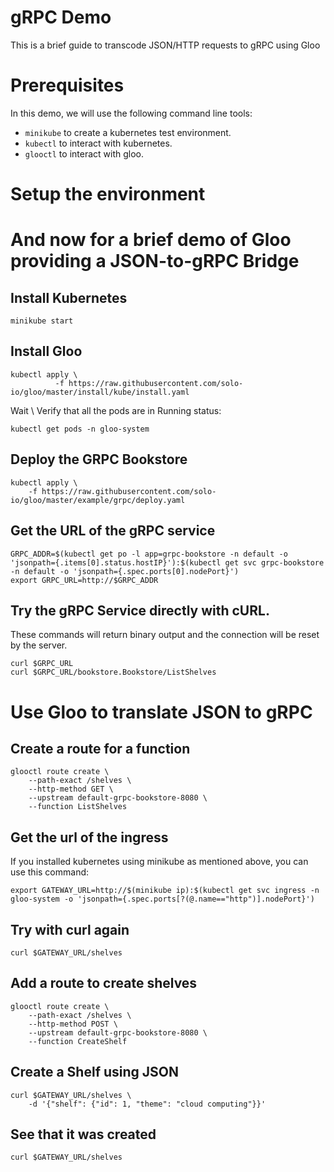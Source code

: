 gRPC Demo
==========
This is a brief guide to transcode JSON/HTTP requests to gRPC using Gloo

# Prerequisites
In this demo, we will use the following command line tools:
- `minikube` to create a kubernetes test environment.
- `kubectl` to interact with kubernetes.
- `glooctl` to interact with gloo.

# Setup the environment

# And now for a brief demo of Gloo providing a JSON-to-gRPC Bridge

## Install Kubernetes

```shell
minikube start
```

## Install Gloo
```shell
kubectl apply \
          -f https://raw.githubusercontent.com/solo-io/gloo/master/install/kube/install.yaml
```

Wait \ Verify that all the pods are in Running status:
```
kubectl get pods -n gloo-system
```

## Deploy the GRPC Bookstore

```
kubectl apply \
    -f https://raw.githubusercontent.com/solo-io/gloo/master/example/grpc/deploy.yaml
```

## Get the URL of the gRPC service 

```
GRPC_ADDR=$(kubectl get po -l app=grpc-bookstore -n default -o 'jsonpath={.items[0].status.hostIP}'):$(kubectl get svc grpc-bookstore -n default -o 'jsonpath={.spec.ports[0].nodePort}')
export GRPC_URL=http://$GRPC_ADDR
```


## Try the gRPC Service directly with cURL. 

These commands will return binary output and the connection will be reset by the server.

```
curl $GRPC_URL
curl $GRPC_URL/bookstore.Bookstore/ListShelves
```

# Use Gloo to translate JSON to gRPC

## Create a route for a function

```
glooctl route create \
    --path-exact /shelves \
    --http-method GET \
    --upstream default-grpc-bookstore-8080 \
    --function ListShelves 
```

## Get the url of the ingress
If you installed kubernetes using minikube as mentioned above, you can use this command:
```shell
export GATEWAY_URL=http://$(minikube ip):$(kubectl get svc ingress -n gloo-system -o 'jsonpath={.spec.ports[?(@.name=="http")].nodePort}')
```

## Try with curl again

```
curl $GATEWAY_URL/shelves
```

## Add a route to create shelves
```
glooctl route create \
    --path-exact /shelves \
    --http-method POST \
    --upstream default-grpc-bookstore-8080 \
    --function CreateShelf 
```

## Create a Shelf using JSON

```
curl $GATEWAY_URL/shelves \
    -d '{"shelf": {"id": 1, "theme": "cloud computing"}}'
```

## See that it was created
```
curl $GATEWAY_URL/shelves
```
